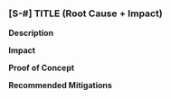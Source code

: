 ### [S-#] TITLE (Root Cause + Impact)

**Description**

**Impact**

**Proof of Concept**

**Recommended Mitigations**